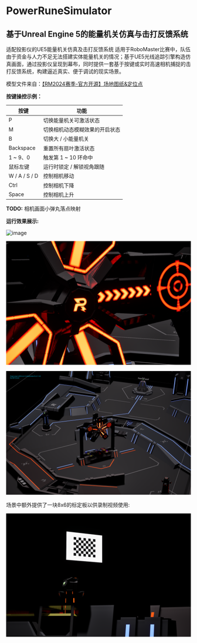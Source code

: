 # PowerRuneSimulator
## 基于Unreal Engine 5的能量机关仿真与击打反馈系统

适配投影仪的UE5能量机关仿真及击打反馈系统
适用于RoboMaster比赛中，队伍由于资金与人力不足无法搭建实体能量机关的情况；基于UE5光线追踪引擎构造仿真画面，通过投影仪呈现到幕布，同时提供一套基于按键或实时高速相机捕捉的击打反馈系统，构建逼近真实、便于调试的现实场景。

模型文件来自：[【RM2024赛季-官方开源】场地图纸&定位点](https://bbs.robomaster.com/article/9601)

**按键操控示例：**

| 按键        | 功能                         |
|-------------|------------------------------|
| P           | 切换能量机关可激活状态 |
| M           | 切换相机动态模糊效果的开启状态 |
| B           | 切换大 / 小能量机关            |
| Backspace   | 重置所有扇叶激活状态           |
| 1 ~ 9、0    | 触发第 1 ~ 10 环命中           |
| 鼠标左键    | 运行时锁定 / 解锁视角跟随      |
| W / A / S / D | 控制相机移动                 |
| Ctrl        | 控制相机下降                   |
| Space       | 控制相机上升                   |


**TODO:** 相机画面小弹丸落点映射

**运行效果展示:**

![image](./Images/Demo.gif)

![image](./Images/DemoViewClose.png)

![image](./Images/DemoViewAbove.png)

场景中额外提供了一块8x6的标定板以供录制视频使用:

![image](./Images/Chessboard.png)

